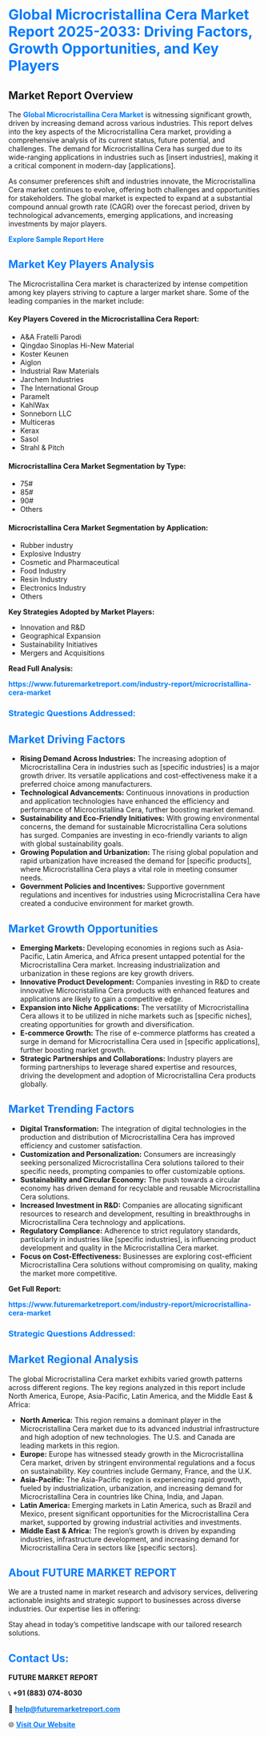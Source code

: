 <h1 style="color: #007BFF;">Global Microcristallina Cera Market Report 2025-2033: Driving Factors, Growth Opportunities, and Key Players</h1>

<section id="overview">
<h2>Market Report Overview</h2>
<p>The <a href="https://www.futuremarketreport.com/industry-report/microcristallina-cera-market" style="color: #007BFF; text-decoration: none;"><strong>Global Microcristallina Cera Market</strong></a> is witnessing significant growth, driven by increasing demand across various industries. This report delves into the key aspects of the Microcristallina Cera market, providing a comprehensive analysis of its current status, future potential, and challenges. The demand for Microcristallina Cera has surged due to its wide-ranging applications in industries such as [insert industries], making it a critical component in modern-day [applications].</p>
<p>As consumer preferences shift and industries innovate, the Microcristallina Cera market continues to evolve, offering both challenges and opportunities for stakeholders. The global market is expected to expand at a substantial compound annual growth rate (CAGR) over the forecast period, driven by technological advancements, emerging applications, and increasing investments by major players.</p>
</section>

<section id="overview">
<p><a href="https://www.futuremarketreport.com/request-sample/reportId=53479" style="color: #007BFF; text-decoration: none;"><strong>Explore Sample Report Here</strong></a></p>
</section>

<section id="key-players">
<h2 style="color: #007BFF;">Market Key Players Analysis</h2>
<p>The Microcristallina Cera market is characterized by intense competition among key players striving to capture a larger market share. Some of the leading companies in the market include:</p>
<h4>Key Players Covered in the Microcristallina Cera Report:</h4>
<ul><li>A&amp;A Fratelli Parodi</li><li>Qingdao Sinoplas Hi-New Material</li><li>Koster Keunen</li><li>Aiglon</li><li>Industrial Raw Materials</li><li>Jarchem Industries</li><li>The International Group</li><li>Paramelt</li><li>KahlWax</li><li>Sonneborn LLC</li><li>Multiceras</li><li>Kerax</li><li>Sasol</li><li>Strahl &amp; Pitch</li></ul>
<h4>Microcristallina Cera Market Segmentation by Type:</h4>
<ul><li>75#</li><li>85#</li><li>90#</li><li>Others</li></ul>

<h4>Microcristallina Cera Market Segmentation by Application:</h4>
<ul><li>Rubber industry</li><li>Explosive Industry</li><li>Cosmetic and Pharmaceutical</li><li>Food Industry</li><li>Resin Industry</li><li>Electronics Industry</li><li>Others</li></ul>
<p><strong>Key Strategies Adopted by Market Players:</strong></p>
<ul>
<li>Innovation and R&D</li>
<li>Geographical Expansion</li>
<li>Sustainability Initiatives</li>
<li>Mergers and Acquisitions</li>
</ul>
</section>

<section>
<p><strong>Read Full Analysis: </strong></p><a href="https://www.futuremarketreport.com/industry-report/microcristallina-cera-market" style="color: #007BFF; text-decoration: none;"><strong>https://www.futuremarketreport.com/industry-report/microcristallina-cera-market</strong></a>
<h3 style="color: #007BFF;">Strategic Questions Addressed:</h3>
</section>

<section id="driving-factors">
<h2 style="color: #007BFF;">Market Driving Factors</h2>
<ul>
<li><strong>Rising Demand Across Industries:</strong> The increasing adoption of Microcristallina Cera in industries such as [specific industries] is a major growth driver. Its versatile applications and cost-effectiveness make it a preferred choice among manufacturers.</li>
<li><strong>Technological Advancements:</strong> Continuous innovations in production and application technologies have enhanced the efficiency and performance of Microcristallina Cera, further boosting market demand.</li>
<li><strong>Sustainability and Eco-Friendly Initiatives:</strong> With growing environmental concerns, the demand for sustainable Microcristallina Cera solutions has surged. Companies are investing in eco-friendly variants to align with global sustainability goals.</li>
<li><strong>Growing Population and Urbanization:</strong> The rising global population and rapid urbanization have increased the demand for [specific products], where Microcristallina Cera plays a vital role in meeting consumer needs.</li>
<li><strong>Government Policies and Incentives:</strong> Supportive government regulations and incentives for industries using Microcristallina Cera have created a conducive environment for market growth.</li>
</ul>
</section>

<section id="growth-opportunities">
<h2 style="color: #007BFF;">Market Growth Opportunities</h2>
<ul>
<li><strong>Emerging Markets:</strong> Developing economies in regions such as Asia-Pacific, Latin America, and Africa present untapped potential for the Microcristallina Cera market. Increasing industrialization and urbanization in these regions are key growth drivers.</li>
<li><strong>Innovative Product Development:</strong> Companies investing in R&D to create innovative Microcristallina Cera products with enhanced features and applications are likely to gain a competitive edge.</li>
<li><strong>Expansion into Niche Applications:</strong> The versatility of Microcristallina Cera allows it to be utilized in niche markets such as [specific niches], creating opportunities for growth and diversification.</li>
<li><strong>E-commerce Growth:</strong> The rise of e-commerce platforms has created a surge in demand for Microcristallina Cera used in [specific applications], further boosting market growth.</li>
<li><strong>Strategic Partnerships and Collaborations:</strong> Industry players are forming partnerships to leverage shared expertise and resources, driving the development and adoption of Microcristallina Cera products globally.</li>
</ul>
</section>

<section id="trending-factors">
<h2 style="color: #007BFF;">Market Trending Factors</h2>
<ul>
<li><strong>Digital Transformation:</strong> The integration of digital technologies in the production and distribution of Microcristallina Cera has improved efficiency and customer satisfaction.</li>
<li><strong>Customization and Personalization:</strong> Consumers are increasingly seeking personalized Microcristallina Cera solutions tailored to their specific needs, prompting companies to offer customizable options.</li>
<li><strong>Sustainability and Circular Economy:</strong> The push towards a circular economy has driven demand for recyclable and reusable Microcristallina Cera solutions.</li>
<li><strong>Increased Investment in R&D:</strong> Companies are allocating significant resources to research and development, resulting in breakthroughs in Microcristallina Cera technology and applications.</li>
<li><strong>Regulatory Compliance:</strong> Adherence to strict regulatory standards, particularly in industries like [specific industries], is influencing product development and quality in the Microcristallina Cera market.</li>
<li><strong>Focus on Cost-Effectiveness:</strong> Businesses are exploring cost-efficient Microcristallina Cera solutions without compromising on quality, making the market more competitive.</li>
</ul>
</section>

<section>
<p><strong>Get Full Report: </strong></p><a href="https://www.futuremarketreport.com/industry-report/microcristallina-cera-market" style="color: #007BFF; text-decoration: none;"><strong>https://www.futuremarketreport.com/industry-report/microcristallina-cera-market</strong></a>
<h3 style="color: #007BFF;">Strategic Questions Addressed:</h3>
</section>


<section id="regional-analysis">
<h2 style="color: #007BFF;">Market Regional Analysis</h2>
<p>The global Microcristallina Cera market exhibits varied growth patterns across different regions. The key regions analyzed in this report include North America, Europe, Asia-Pacific, Latin America, and the Middle East & Africa:</p>
<ul>
<li><strong>North America:</strong> This region remains a dominant player in the Microcristallina Cera market due to its advanced industrial infrastructure and high adoption of new technologies. The U.S. and Canada are leading markets in this region.</li>
<li><strong>Europe:</strong> Europe has witnessed steady growth in the Microcristallina Cera market, driven by stringent environmental regulations and a focus on sustainability. Key countries include Germany, France, and the U.K.</li>
<li><strong>Asia-Pacific:</strong> The Asia-Pacific region is experiencing rapid growth, fueled by industrialization, urbanization, and increasing demand for Microcristallina Cera in countries like China, India, and Japan.</li>
<li><strong>Latin America:</strong> Emerging markets in Latin America, such as Brazil and Mexico, present significant opportunities for the Microcristallina Cera market, supported by growing industrial activities and investments.</li>
<li><strong>Middle East & Africa:</strong> The region’s growth is driven by expanding industries, infrastructure development, and increasing demand for Microcristallina Cera in sectors like [specific sectors].</li>
</ul>
</section>

<footer>
<h2 style="color: #007BFF;">About FUTURE MARKET REPORT</h2>
<p>We are a trusted name in market research and advisory services, delivering actionable insights and strategic support to businesses across diverse industries. Our expertise lies in offering:</p>

<p>Stay ahead in today’s competitive landscape with our tailored research solutions.</p>

<h2 style="color: #007BFF;">Contact Us:</h2>
<p><strong>FUTURE MARKET REPORT</strong></p>
<p>📞 <strong>+91 (883) 074-8030</strong></p>
<p>📧 <strong><a href="mailto:help@futuremarketreport.com" style="color: #007BFF;">help@futuremarketreport.com</a></strong></p>
<p>🌐 <strong><a href="https://www.futuremarketreport.com/" style="color: #007BFF;">Visit Our Website</a></strong></p>
</footer>